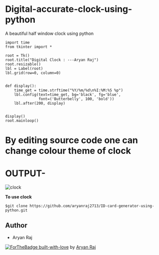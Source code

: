 # Digital-accurate-clock-using-python
A beautiful half window clock using python

```
import time
from tkinter import *

root = Tk()
root.title("Digital Clock : ---Aryan Raj")
root.resizable()
lbl = Label(root)
lbl.grid(row=0, column=0)


def display():
    time_get = time.strftime("%Y/%m/%d\n%I:%M:%S %p")
    lbl.config(text=time_get, bg='black', fg='blue',
               font=('Butterbelly', 100, 'bold'))
    lbl.after(200, display)


display()
root.mainloop()

```
# By editing source code one can change colour theme of clock

# OUTPUT-
![clock](https://user-images.githubusercontent.com/75358720/148643831-5ad35b41-169e-4aba-a035-6f22b304b294.jpg)

**To use clock**
```
$git clone https://github.com/aryanraj2713/ID-card-generator-using-python.git
```

## Author

* Aryan Raj

[![ForTheBadge built-with-love](http://ForTheBadge.com/images/badges/built-with-love.svg)](https://GitHub.com/Naereen/) by [Aryan Raj](https://www.linkedin.com/in/aryan-raj-3a68b39a/)
